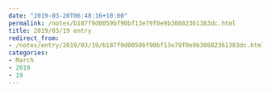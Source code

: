 ```yaml
---
date: "2019-03-20T06:48:16+10:00"
permalink: /notes/b187f9d0059bf90bf13e79f0e9b30882361383dc.html
title: 2019/03/19 entry
redirect_from:
- /notes/entry/2019/03/19/b187f9d0059bf90bf13e79f0e9b30882361383dc.html
categories:
- March
- 2019
- 19
---
```

